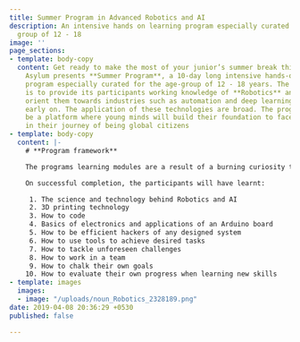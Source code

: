 ```yaml
---
title: Summer Program in Advanced Robotics and AI
description: An intensive hands on learning program especially curated for the age
  group of 12 - 18
image: ''
page_sections:
- template: body-copy
  content: Get ready to make the most of your junior’s summer break this 2019! Maker's
    Asylum presents **Summer Program**, a 10-day long intensive hands-on learning
    program especially curated for the age-group of 12 - 18 years. The programs objective
    is to provide its participants working knowledge of **Robotics** and **AI** and
    orient them towards industries such as automation and deep learning technology
    early on. The application of these technologies are broad. The program aims to
    be a platform where young minds will build their foundation to face challenges
    in their journey of being global citizens
- template: body-copy
  content: |-
    # **Program framework**

    The programs learning modules are a result of a burning curiosity towards integrating technology in learning new skills. Participants get to learn how these technologies work and what all goes into it from scratch in a **fun**, **playful** and an **open** **environment**, all of which supports a child’s nature for picking up new skills. Core learning values are subtly embedded in the programs structure.

    On successful completion, the participants will have learnt:

     1. The science and technology behind Robotics and AI
     2. 3D printing technology
     3. How to code
     4. Basics of electronics and applications of an Arduino board
     5. How to be efficient hackers of any designed system
     6. How to use tools to achieve desired tasks
     7. How to tackle unforeseen challenges
     8. How to work in a team
     9. How to chalk their own goals
    10. How to evaluate their own progress when learning new skills
- template: images
  images:
  - image: "/uploads/noun_Robotics_2328189.png"
date: 2019-04-08 20:36:29 +0530
published: false

---
```

